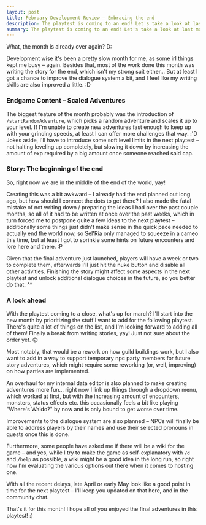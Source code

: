 ```yaml
---
layout: post
title: February Development Review – Embracing the end
description: The playtest is coming to an end! Let's take a look at last month.
summary: The playtest is coming to an end! Let's take a look at last month.
---
```


What, the month is already over again? D:

Development wise it's been a pretty slow month for me, as some irl things kept me busy – again.
Besides that, most of the work done this month was writing the story for the end, which isn't my strong suit either... But at least I got a chance to improve the dialogue system a bit, and I feel like my writing skills are also improved a little. :D

### Endgame Content – Scaled Adventures
The biggest feature of the month probably was the introduction of `/startRandomAdventure`, which picks a random adventure and scales it up to your level. If I'm unable to create new adventures fast enough to keep up with your grinding speeds, at least I can offer more challenges that way. :'D
Jokes aside, I'll have to introduce some soft level limits in the next playtest – not halting leveling up completely, but slowing it down by increasing the amount of exp required by a big amount once someone reached said cap.

### Story: The beginning of the end
So, right now we are in the middle of the end of the world, yay!

Creating this was a bit awkward – I already had the end planned out long ago, but how should I connect the dots to get there? I also made the fatal mistake of not writing down / preparing the ideas I had over the past couple months, so all of it had to be written at once over the past weeks, which in turn forced me to postpone quite a few ideas to the next playtest – additionally some things just didn't make sense in the quick pace needed to actually end the world now, so Sel'Ria only managed to squeeze in a cameo this time, but at least I got to sprinkle some hints on future encounters and lore here and there. :P

Given that the final adventure just launched, players will have a week or two to complete them, afterwards I'll just hit the nuke button and disable all other activities. Finishing the story might affect some aspects in the next playtest and unlock additional dialogue choices in the future, so you better do that. ^^

### A look ahead
With the playtest coming to a close, what's up for march?
I'll start into the new month by prioritizing the stuff I want to add for the following playtest. There's quite a lot of things on the list, and I'm looking forward to adding all of them! Finally a break from writing stories, yay! Just not sure about the order yet. 🙃

Most notably, that would be a rework on how guild buildings work, but I also want to add in a way to support temporary npc party members for future story adventures, which might require some reworking (or, well, improving) on how parties are implemented. 

An overhaul for my internal data editor is also planned to make creating adventures more fun... right now I link up things through a dropdown menu, which worked at first, but with the increasing amount of encounters, monsters, status effects etc. this occasionally feels a bit like playing "Where's Waldo?" by now and is only bound to get worse over time. 

Improvements to the dialogue system are also planned – NPCs will finally be able to address players by their names and use their selected pronouns in quests once this is done.

Furthermore, some people have asked me if there will be a wiki for the game – and yes, while I try to make the game as self-explanatory with `/d` and `/help` as possible, a wiki might be a good idea in the long run, so right now I'm evaluating the various options out there when it comes to hosting one.


With all the recent delays, late April or early May look like a good point in time for the next playtest – I'll keep you updated on that here, and in the community chat.

That's it for this month! I hope all of you enjoyed the final adventures in this playtest! :)